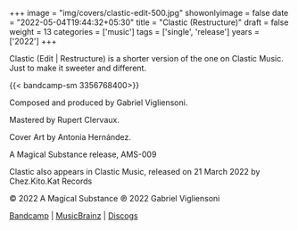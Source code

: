 +++
image = "img/covers/clastic-edit-500.jpg"
showonlyimage = false
date = "2022-05-04T19:44:32+05:30"
title = "Clastic (Restructure)"
draft = false
weight = 13
categories = ['music']
tags = ['single', 'release']
years = ['2022']
+++


<!--more-->

Clastic (Edit | Restructure) is a shorter version of the one on Clastic Music. Just to make it sweeter and different.

{{< bandcamp-sm 3356768400>}}

Composed and produced by Gabriel Vigliensoni.

Mastered by Rupert Clervaux.

Cover Art by Antonia Hernández.

A Magical Substance release, AMS-009

Clastic also appears in Clastic Music, released on 21 March 2022 by Chez.Kito.Kat Records

© 2022 A Magical Substance ℗ 2022 Gabriel Vigliensoni




[Bandcamp](https://vigliensoni.bandcamp.com/album/clastic-edit) | [MusicBrainz](https://musicbrainz.org/release-group/92913934-7935-4881-a667-d282de212a6e) | [Discogs](https://www.discogs.com/release/22726970-vigliensoni-Clastic-Edit)

